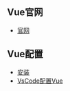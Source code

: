## **Vue官网**
- [官网](https://cn.vuejs.org/)

## **Vue配置**
- [安装](Web/Vue/vue安装教程.md)
- [VsCode配置Vue](Web/Vue/vscode配置Vue.md)


